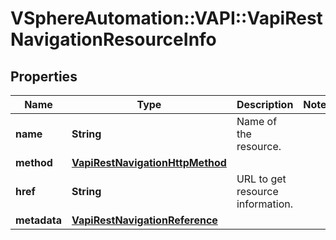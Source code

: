 # VSphereAutomation::VAPI::VapiRestNavigationResourceInfo

## Properties
Name | Type | Description | Notes
------------ | ------------- | ------------- | -------------
**name** | **String** | Name of the resource. | 
**method** | [**VapiRestNavigationHttpMethod**](VapiRestNavigationHttpMethod.md) |  | 
**href** | **String** | URL to get resource information. | 
**metadata** | [**VapiRestNavigationReference**](VapiRestNavigationReference.md) |  | 


